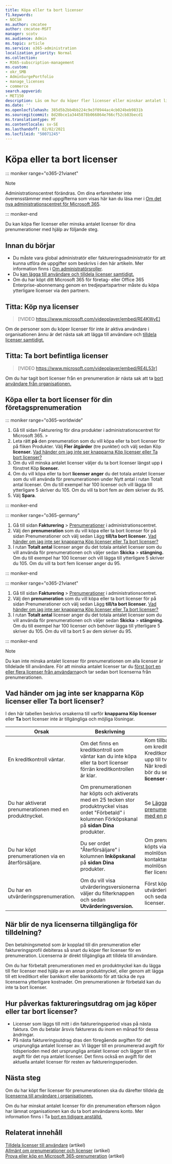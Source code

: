 ```yaml
---
title: Köpa eller ta bort licenser
f1.keywords:
- NOCSH
ms.author: cmcatee
author: cmcatee-MSFT
manager: scotv
ms.audience: Admin
ms.topic: article
ms.service: o365-administration
localization_priority: Normal
ms.collection:
- M365-subscription-management
ms.custom:
- okr_SMB
- AdminSurgePortfolio
- manage_licenses
- commerce
search.appverid:
- MET150
description: Läs om hur du köper fler licenser eller minskar antalet licenser för din Microsoft 365 för företag-prenumeration.
ms.date: ''
ms.openlocfilehash: 385d5b2bb4bb224c9e3f0944ac4cb024beb9831b
ms.sourcegitcommit: 8d28bce1a3445878b066864e766cf52cb83becd1
ms.translationtype: MT
ms.contentlocale: sv-SE
ms.lasthandoff: 02/02/2021
ms.locfileid: "50071245"
---
```

# <a name="buy-or-remove-licenses"></a>Köpa eller ta bort licenser

::: moniker range="o365-21vianet"

> [!NOTE]
> Administrationscentret förändras. Om dina erfarenheter inte överensstämmer med uppgifterna som visas här kan du läsa mer i [Om det nya administrationscentret för Microsoft 365](https://docs.microsoft.com/microsoft-365/admin/microsoft-365-admin-center-preview?view=o365-21vianet&preserve-view=true).

::: moniker-end

Du kan köpa fler licenser eller minska antalet licenser för dina prenumerationer med hjälp av följande steg.

## <a name="before-you-begin"></a>Innan du börjar

- Du måste vara global administratör eller faktureringsadministratör för att kunna utföra de uppgifter som beskrivs i den här artikeln. Mer information finns i [Om administratörsroller](../../admin/add-users/about-admin-roles.md).
- Du [kan lägga till användare och tilldela licenser samtidigt.](../../admin/add-users/add-users.md)
- Om du har köpt ditt Microsoft 365 för företag- eller Office 365 Enterprise-abonnemang genom en tredjepartspartner måste du köpa ytterligare licenser via den partnern.

## <a name="watch-buy-new-licenses"></a>Titta: Köp nya licenser

> [!VIDEO https://www.microsoft.com/videoplayer/embed/RE4KWvE]

Om de personer som du köper licenser för inte är aktiva användare i organisationen ännu är det nästa sak att lägga till användare och [tilldela licenser samtidigt.](../../admin/add-users/add-users.md)

## <a name="watch-remove-existing-licenses"></a>Titta: Ta bort befintliga licenser

> [!VIDEO https://www.microsoft.com/videoplayer/embed/RE4L53r]

Om du har tagit bort licenser från en prenumeration är nästa sak att ta [bort användare från organisationen.](../../admin/add-users/delete-a-user.md)

## <a name="buy-or-remove-licenses-for-your-business-subscription"></a>Köpa eller ta bort licenser för din företagsprenumeration

::: moniker range="o365-worldwide"

1. Gå till sidan Fakturering för dina produkter  i administrationscentret för Microsoft 365. \> <a href="https://go.microsoft.com/fwlink/p/?linkid=842054" target="_blank"></a>
2. Leta rätt **på** den prenumeration som du vill köpa eller ta bort licenser för på fliken Produkter. Välj **Fler åtgärder** (tre punkter) och välj sedan Köp **licenser.** [Vad händer om jag inte ser knapparna Köp licenser eller Ta bort licenser?](#what-if-i-dont-see-the-buy-licenses-or-remove-licenses-buttons)
3. Om du vill minska antalet licenser väljer du ta bort licenser längst upp **i** fönstret Köp **licenser.**
4. Om du vill köpa eller ta  bort **licenser anger** du det totala antalet licenser som du vill använda för prenumerationen under Nytt antal i rutan Totalt antal licenser. Om du till exempel har 100 licenser och vill lägga till ytterligare 5 skriver du 105. Om du vill ta bort fem av dem skriver du 95.
5. Välj **Spara**.

::: moniker-end

::: moniker range="o365-germany"

1. Gå till sidan **Fakturering** \> <a href="https://go.microsoft.com/fwlink/p/?linkid=847745" target="_blank">Prenumerationer</a> i administrationscentret.
2. Välj den **prenumeration** som du vill köpa eller ta bort licenser för på sidan Prenumerationer och välj sedan Lägg **till/ta bort licenser.** [Vad händer om jag inte ser knapparna Köp licenser eller Ta bort licenser?](#what-if-i-dont-see-the-buy-licenses-or-remove-licenses-buttons)
3. I rutan **Totalt antal** licenser anger du det totala antalet licenser som du vill använda för prenumerationen och väljer sedan **Skicka** \> **stängning.** Om du till exempel har 100 licenser och vill lägga till ytterligare 5 skriver du 105. Om du vill ta bort fem licenser anger du 95.

::: moniker-end

::: moniker range="o365-21vianet"

1. Gå till sidan **Fakturering** \> <a href="https://go.microsoft.com/fwlink/p/?linkid=850626" target="_blank">Prenumerationer</a> i administrationscentret.
2. Välj den **prenumeration** som du vill köpa eller ta bort licenser för på sidan Prenumerationer och välj sedan Lägg **till/ta bort licenser.** [Vad händer om jag inte ser knapparna Köp licenser eller Ta bort licenser?](#what-if-i-dont-see-the-buy-licenses-or-remove-licenses-buttons)
3. I rutan **Totalt antal** licenser anger du det totala antalet licenser som du vill använda för prenumerationen och väljer sedan **Skicka** \> **stängning.** Om du till exempel har 100 licenser och behöver lägga till ytterligare 5 skriver du 105. Om du vill ta bort 5 av dem skriver du 95.

::: moniker-end

> [!NOTE]
> Du kan inte minska antalet licenser för prenumerationen om alla licenser är tilldelade till användare. För att minska antalet licenser tar du [först bort en eller flera licenser från användarna](../../admin/manage/remove-licenses-from-users.md)och tar sedan bort licenserna från prenumerationen.

## <a name="what-if-i-dont-see-the-buy-licenses-or-remove-licenses-buttons"></a>Vad händer om jag inte ser knapparna Köp licenser eller Ta bort licenser?

I den här tabellen beskrivs orsakerna till varför **knapparna Köp licenser** eller **Ta** bort licenser inte är tillgängliga och möjliga lösningar.

|Orsak  |Beskrivning  |Lösning  |
|---------|---------|---------|
|En kreditkontroll väntar. |Om det finns en kreditkontroll som väntar kan du inte köpa eller ta bort licenser förrän kreditkontrollen är klar.  | Kom tillbaka senare för att se om kreditkontrollen är klar. Kreditkontroller tar vanligtvis upp till två arbetsdagar.<br/>När kreditkontrollen är klar bör du se knapparna Köp **licenser** och **Ta bort** licenser. |
|Du har aktiverat prenumerationen med en produktnyckel.| Om prenumerationen har köpts och aktiverats med en 25 tecken stor produktnyckel  visas ordet "Förbetald" i kolumnen Förköpskanal på **sidan Dina** produkter.  |Se [Lägga till licenser i en prenumeration som betalats med en produktnyckel.](add-licenses-using-product-key.md) |
|Du har köpt prenumerationen via en återförsäljare.| Du ser ordet "Återförsäljare" i kolumnen **Inköpskanal** på **sidan Dina** produkter. | Om prenumerationen har köpts via en leverantör av molnlösningar (CSP) kontaktar du din partner för molnlösningar för att köpa fler licenser.        |
|Du har en utvärderingsprenumeration. | Om du vill visa utvärderingsversionerna väljer du filterknappen och sedan **Utvärderingsversion.** | Först köper du utvärderingsprenumerationen och sedan kan du köpa fler licenser.|

## <a name="when-will-the-new-licenses-be-available-to-assign"></a>När blir de nya licenserna tillgängliga för tilldelning?

Den betalningsmetod som är kopplad till din prenumeration eller faktureringsprofil debiteras så snart du köper fler licenser för en prenumeration. Licenserna är direkt tillgängliga att tilldela till användare.

Om du har förbetalt prenumerationen med en produktnyckel kan du lägga till fler licenser med hjälp av en annan produktnyckel, eller genom att lägga till ett kreditkort eller bankkort eller bankkonto för att täcka de nya licenserna ytterligare kostnader. Om prenumerationen är förbetald kan du inte ta bort licenser.

## <a name="how-does-buying-or-removing-licenses-affect-my-billing-statements"></a>Hur påverkas faktureringsutdrag om jag köper eller tar bort licenser?

- Licenser som läggs till mitt i din faktureringsperiod visas på nästa faktura. Om du betalar årsvis faktureras du inom en månad för dessa ändringar.
- På nästa faktureringsutdrag dras den föregående avgiften för det ursprungliga antalet licenser av. Vi lägger till en pronumererad avgift för tidsperioden med det ursprungliga antalet licenser och lägger till en avgift för det nya antalet licenser. Det finns också en avgift för det aktuella antalet licenser för resten av faktureringsperioden.

## <a name="next-steps"></a>Nästa steg

Om du har köpt fler licenser för prenumerationen ska du därefter tilldela [de licenserna till användare i organisationen.](../../admin/manage/assign-licenses-to-users.md)

Om du har minskat antalet licenser för din prenumeration eftersom någon har lämnat organisationen kan du ta bort användarens konto. Mer information finns i Ta [bort en tidigare anställd.](../../admin/add-users/remove-former-employee.md)

## <a name="related-content"></a>Relaterat innehåll

[Tilldela licenser till användare](../../admin/manage/assign-licenses-to-users.md) (artikel)\
[Allmänt om prenumerationer och licenser](subscriptions-and-licenses.md) (artikel)\
[Prova eller köp en Microsoft 365-prenumeration](../try-or-buy-microsoft-365.md) (artikel)